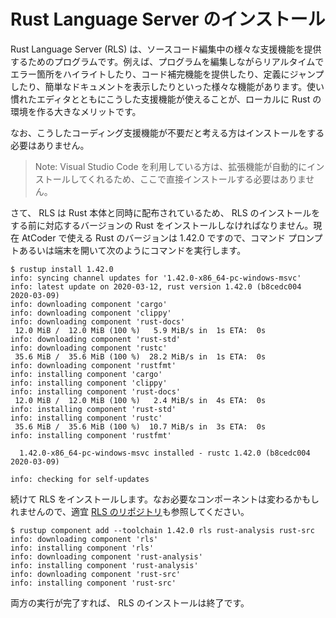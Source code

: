 <!-- -*- coding:utf-8-unix -*- -->

# Rust Language Server のインストール

Rust Language Server (RLS) は、ソースコード編集中の様々な支援機能を提供するためのプログラムです。例えば、プログラムを編集しながらリアルタイムでエラー箇所をハイライトしたり、コード補完機能を提供したり、定義にジャンプしたり、簡単なドキュメントを表示したりといった様々な機能があります。使い慣れたエディタとともにこうした支援機能が使えることが、ローカルに Rust の環境を作る大きなメリットです。

なお、こうしたコーディング支援機能が不要だと考える方はインストールをする必要はありません。

> Note: Visual Studio Code を利用している方は、拡張機能が自動的にインストールしてくれるため、ここで直接インストールする必要はありません。

さて、 RLS は Rust 本体と同時に配布されているため、 RLS のインストールをする前に対応するバージョンの Rust をインストールしなければなりません。現在 AtCoder で使える Rust のバージョンは 1.42.0 ですので、コマンド プロンプトあるいは端末を開いて次のようにコマンドを実行します。

```console
$ rustup install 1.42.0
info: syncing channel updates for '1.42.0-x86_64-pc-windows-msvc'
info: latest update on 2020-03-12, rust version 1.42.0 (b8cedc004 2020-03-09)
info: downloading component 'cargo'
info: downloading component 'clippy'
info: downloading component 'rust-docs'
 12.0 MiB /  12.0 MiB (100 %)   5.9 MiB/s in  1s ETA:  0s
info: downloading component 'rust-std'
info: downloading component 'rustc'
 35.6 MiB /  35.6 MiB (100 %)  28.2 MiB/s in  1s ETA:  0s
info: downloading component 'rustfmt'
info: installing component 'cargo'
info: installing component 'clippy'
info: installing component 'rust-docs'
 12.0 MiB /  12.0 MiB (100 %)   2.4 MiB/s in  4s ETA:  0s
info: installing component 'rust-std'
info: installing component 'rustc'
 35.6 MiB /  35.6 MiB (100 %)  10.7 MiB/s in  3s ETA:  0s
info: installing component 'rustfmt'

  1.42.0-x86_64-pc-windows-msvc installed - rustc 1.42.0 (b8cedc004 2020-03-09)

info: checking for self-updates
```

続けて RLS をインストールします。なお必要なコンポーネントは変わるかもしれませんので、適宜 [RLS のリポジトリ](https://github.com/rust-lang/rls)も参照してください。

```console
$ rustup component add --toolchain 1.42.0 rls rust-analysis rust-src
info: downloading component 'rls'
info: installing component 'rls'
info: downloading component 'rust-analysis'
info: installing component 'rust-analysis'
info: downloading component 'rust-src'
info: installing component 'rust-src'
```

両方の実行が完了すれば、 RLS のインストールは終了です。
